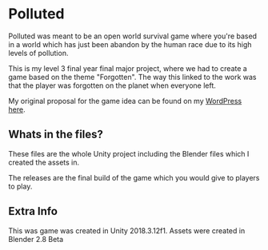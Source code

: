 # Polluted

Polluted was meant to be an open world survival game where you're based in a world which has just been abandon by the human race due to its high levels of pollution. 

This is my level 3 final year final major project, where we had to create a game based on the theme "Forgotten". The way this linked to the work was that the player was forgotten on the planet when everyone left.

My original proposal for the game idea can be found on my [WordPress here](https://benlevel3year2.wordpress.com/proposal-2/).

## Whats in the files?
These files are the whole Unity project including the Blender files which I created the assets in.

The releases are the final build of the game which you would give to players to play.

## Extra Info
This was game was created in Unity 2018.3.12f1.
Assets were created in Blender 2.8 Beta
